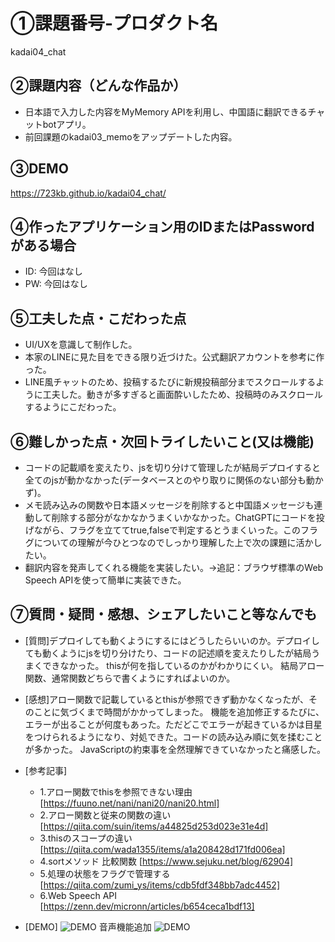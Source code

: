 # ①課題番号-プロダクト名

kadai04_chat

## ②課題内容（どんな作品か）

- 日本語で入力した内容をMyMemory APIを利用し、中国語に翻訳できるチャットbotアプリ。
- 前回課題のkadai03_memoをアップデートした内容。

## ③DEMO

https://723kb.github.io/kadai04_chat/

## ④作ったアプリケーション用のIDまたはPasswordがある場合

- ID: 今回はなし
- PW: 今回はなし

## ⑤工夫した点・こだわった点

- UI/UXを意識して制作した。
- 本家のLINEに見た目をできる限り近づけた。公式翻訳アカウントを参考に作った。
- LINE風チャットのため、投稿するたびに新規投稿部分までスクロールするように工夫した。動きが多すぎると画面酔いしたため、投稿時のみスクロールするようにこだわった。

## ⑥難しかった点・次回トライしたいこと(又は機能)

- コードの記載順を変えたり、jsを切り分けて管理したが結局デプロイすると全てのjsが動かなかった(データベースとのやり取りに関係のない部分も動かず)。
- メモ読み込みの関数や日本語メッセージを削除すると中国語メッセージも連動して削除する部分がなかなかうまくいかなかった。ChatGPTにコードを投げながら、フラグを立ててtrue,falseで判定するとうまくいった。このフラグについての理解が今ひとつなのでしっかり理解した上で次の課題に活かしたい。
- 翻訳内容を発声してくれる機能を実装したい。→追記：ブラウザ標準のWeb Speech APIを使って簡単に実装できた。

## ⑦質問・疑問・感想、シェアしたいこと等なんでも

- [質問]デプロイしても動くようにするにはどうしたらいいのか。デプロイしても動くようにjsを切り分けたり、コードの記述順を変えたりしたが結局うまくできなかった。
thisが何を指しているのかがわかりにくい。
結局アロー関数、通常関数どちらで書くようにすればよいのか。

- [感想]アロー関数で記載しているとthisが参照できず動かなくなったが、そのことに気づくまで時間がかかってしまった。
機能を追加修正するたびに、エラーが出ることが何度もあった。ただどこでエラーが起きているかは目星をつけられるようになり、対処できた。コードの読み込み順に気を揉むことが多かった。
JavaScriptの約束事を全然理解できていなかったと痛感した。

- [参考記事]
  - 1.アロー関数でthisを参照できない理由
   [https://fuuno.net/nani/nani20/nani20.html]
  - 2.アロー関数と従来の関数の違い
  [https://qiita.com/suin/items/a44825d253d023e31e4d]
  - 3.thisのスコープの違い
  [https://qiita.com/wada1355/items/a1a208428d171fd006ea]
  - 4.sortメソッド 比較関数
  [https://www.sejuku.net/blog/62904]
  - 5.処理の状態をフラグで管理する
  [https://qiita.com/zumi_ys/items/cdb5fdf348bb7adc4452]
  - 6.Web Speech API
  [https://zenn.dev/micronn/articles/b654ceca1bdf13]

- [DEMO]
![DEMO](https://github.com/723kb/kadai05/assets/168268533/121c85c5-4afb-4c72-9bf0-f5f4f0ba1459)
音声機能追加
![DEMO](https://github.com/723kb/kadai04_chat/assets/168268533/a05381c6-f7a7-40ba-8ccf-218ee044c910)

